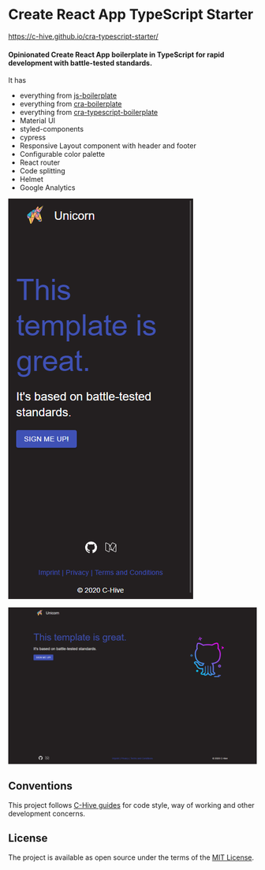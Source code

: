 # Create React App TypeScript Starter

https://c-hive.github.io/cra-typescript-starter/

#### Opinionated Create React App boilerplate in TypeScript for rapid development with battle-tested standards.

It has
- everything from [js-boilerplate](https://github.com/c-hive/js-boilerplate)
- everything from [cra-boilerplate](https://github.com/c-hive/cra-boilerplate)
- everything from [cra-typescript-boilerplate](https://github.com/c-hive/cra-typescript-boilerplate)
- Material UI
- styled-components
- cypress
- Responsive Layout component with header and footer
- Configurable color palette
- React router
- Code splitting
- Helmet
- Google Analytics

![](demo-mobile.png)

![](demo-desktop.png)

## Conventions

This project follows [C-Hive guides](https://github.com/c-hive/guides) for code style, way of working and other development concerns.

## License

The project is available as open source under the terms of the [MIT License](http://opensource.org/licenses/MIT).
